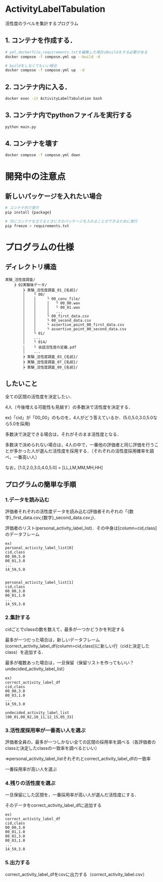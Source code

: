 # ActivityLabelTabulation
活性度のラベルを集計するプログラム

## 1. コンテナを作成する．
``` bash
# yml,dockerfile,requirements.txtを編集した場合はbuildをする必要がある
docker compose -f compose.yml up --build -d

# buildをしなくてもいい場合
docker compose -f compose.yml up  -d
```

## 2. コンテナ内に入る．
``` bash
docker exec -it ActivityLabelTabulation bash   
```

## 3. コンテナ内でpythonファイルを実行する
``` bash
python main.py
```

## 4. コンテナを壊す
``` bash
docker compose -f compose.yml down  
```

# 開発中の注意点
## 新しいパッケージを入れたい場合
```bash
# コンテナ内で実行
pip install {package}

# 次にコンテナを立てるときにそのパッケージを入れることができるために実行
pip freeze > requirements.txt
```

# プログラムの仕様
## ディレクトリ構造
```
実験_活性度調査/
    ┝ 02実験後データ/
        ┝ 実験_活性度調査_01_{名前}/
        │    └ 00/
        │    │     └ 00_conv_file/
        │    │     │   └ 00_00.wav
        │    │     │   └ 00_01.wav
        │    │     │   ...
        │    │     └ 00_first_data.csv
        │    │     └ 00_second_data.csv
        │    │     └ assertive_point_00_first_data.csv
        │    │     └ assertive_point_00_second_data.csv
        │    └ 01/
        │    ...
        │    └ 014/
        │    └ 会話活性度の定義.pdf
        │    ...
        ┝ 実験_活性度調査_03_{名前}/
        ┝ 実験_活性度調査_07_{名前}/
        ┝ 実験_活性度調査_09_{名前}/
```
## したいこと
全ての区間の活性度を決定したい．

4人（今後増える可能性も見越す）の多数決で活性度を決定する．

ex)「cid」が「00_00」のものを，4人がどう答えているか．(5.0,5.0,3.0,5.0なら5.0を採用)

多数決で決定できる場合は，それがそのまま活性度となる．

多数決で決められない場合は，4人の中で，一番他の評価者と同じ評価を行うことが多かった人が選んだ活性度を採用する．（それぞれの活性度採用確率を調べ，一番高い人）

なお，[1.0,2.0,3.0,4.0,5.0] = [LL,LM,MM,MH,HH]

## プログラムの簡単な手順
### 1.データを読み込む
評価者それぞれの活性度データを読み込む(評価者それぞれの「{数字}_first_data.csv,{数字}_second_data.csv」)．

評価者のリスト(personal_activity_label_list)．その中身は[column=cid,class]のデータフレーム

```
ex)
personal_activity_label_list[0]
cid,class
00_00,5.0
00_01,3.0
...
14_59,5.0


personal_activity_label_list[1]
cid,class
00_00,3.0
00_01,1.0
...
14_59,3.0
```

### 2.集計する
cidごとでclassの数を数えて，最多が一つかどうかを判定する

最多が一つだった場合は，新しいデータフレーム(correct_activity_label_df(column=cid,class))に新しい行（cidと決定したclass）を追加する．

最多が複数あった場合は，一旦保留（保留リストを作ってもいい？undecided_activity_label_list）

```
ex)
correct_activity_label_df
cid,class
00_00,3.0
00_03,1.0
...
14_59,3.0

undecided_activity_label_list
[00_01,00_02,10_11,12_15,05_33]
```

### 3.活性度採用率が一番高い人を選ぶ
評価者全員の，最多が一つしかない全ての区間の採用率を調べる（各評価者のclassと決定したclassの一致率を調べるといい）

=>personal_activity_label_listそれぞれとcorrect_activity_label_dfの一致率

一番採用率が高い人を選ぶ

### 4.残りの活性度を選ぶ
一旦保留にした区間を，一番採用率が高い人が選んだ活性度にする．

そのデータをcorrect_activity_label_dfに追加する

```
ex)
correct_activity_label_df
cid,class
00_00,3.0
00_01,1.0
00_02,3.0
00_03,1.0
...
14_59,3.0
```

### 5.出力する
correct_activity_label_dfをcsvに出力する（correct_activity_label.csv）
